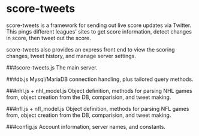 score-tweets
============

score-tweets is a framework for sending out live score updates via Twitter. This pings different leagues' sites to get score information, detect changes in score, then tweet out the score.

score-tweets also provides an express front end to view the scoring changes, tweet history, and manage server settings.

###score-tweets.js
The main server.

###db.js
Mysql/MariaDB connection handling, plus tailored query methods.

###nhl.js + nhl_model.js
Object definition, methods for parsing NHL games from, object creation from the DB, comparision, and tweet making.

###nfl.js + nfl_model.js
Object definition, methods for parsing NFL games from, object creation from the DB, comparision, and tweet making.

###config.js
Account information, server names, and constants.